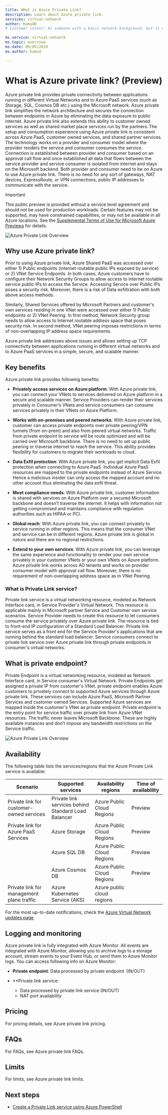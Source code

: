 ```yaml
---
title: WHat is Azure Private Link?
description: Learn about Azure private link.
services: virtual-network
author: KumudD
# Customer intent: As someone with a basic network background, but is new to Azure, I want to understand the capabilities of Azure private link so that I can securely connect to my Azure PaaS services within the virtual network.

ms.service: virtual-network
ms.topic: overview
ms.date: 09/05/2019
ms.author: kumud

---
```

# What is Azure private link? (Preview)

Azure private link provides private connectivity between applications running in different Virtual Networks and to Azure PaaS services (such as Storage, SQL, Cosmos DB etc.)  using the Microsoft network. Azure private link simplifies the network architecture and secures the connection between endpoints in Azure by eliminating the data exposure to public internet. Azure private link also extends this ability to customer owned services as well as shared market place services run by the partners. The setup and consumption experience using Azure private link is consistent across Azure PaaS, customer owned services, and shared partner services.  The technology works on a provider and consumer model where the provider renders the service and consumer consumes the service.  Connection is established between provider and consumer based on an approval call flow and once established all data that flows between the service provider and service consumer is isolated from internet and stays on the Microsoft backend.  Both provider and consumer need to be on Azure to use Azure private link. There is no need for any sort of gateways, NAT devices, ExpressRoute, or VPN connections, public IP addresses to communicate with the service.   

> [!IMPORTANT]
> This public preview is provided without a service level agreement and should not be used for production workloads. Certain features may not be supported, may have constrained capabilities, or may not be available in all Azure locations. See the [Supplemental Terms of Use for Microsoft Azure Previews](https://azure.microsoft.com/support/legal/preview-supplemental-terms/) for details.
>

![Azure Private Link Overview](./media/private-link-overview/private-link-overview.png)

## Why use Azure private link?
Prior to using Azure private link,  Azure Shared PaaS was accessed over either 1) Public endpoints (internet routable public IPs exposed by service) or 2) VNet Service Endpoints. In both cases, Azure customers have to configure their Network Security Groups to allow access to internet routable service public IPs to access the Service. Accessing Service over Public IPs poses a security risk. Moreover, there is a risk of Data exfiltration with both above access methods.  
 
Similarly, Shared Services offered by Microsoft Partners and customer's own services residing in one VNet were accessed over either 1) Public endpoints or 2) VNet Peering. In first method, Network Security group needs to allow access to Internet routable address space that poses security risk. In second method, VNet peering imposes restrictions in terms of non-overlapping IP address space requirements.  
 
Azure private link addresses above issues and allows setting up TCP connectivity between applications running in different virtual networks and to Azure PaaS services in a simple, secure, and scalable manner. 

## Key benefits
Azure private link provides following benefits:  
- **Privately access services on Azure platform**: With Azure private link, you can connect your VNets to services delivered on Azure platform  in a secure and scalable manner. Service Providers can render their services privately in Consumer’s VNets and service consumers can consume services privately in their VNets on Azure Platform. 
 
- **Works with on-premises and peered networks**: With Azure private link, customer can access private endpoints over private peering/VPN tunnels (from on-prem) and also from peered virtual networks. Traffic from private endpoint to service will be route optimized and will be carried over Microsoft backbone. There is no need to set up public peering or traverse internet to reach the service. This ability provides flexibility for customers to migrate their workloads to cloud.  
 
- **Data Exfil protection**: With Azure private link, you get implicit Data Exfil protection when connecting to Azure PaaS. Individual Azure PaaS resources are mapped to the private endpoints instead of Azure Service. Hence a malicious insider can only access the mapped account and no other account thus eliminating the data exfil threat. 
 
- **Meet compliance needs**: With Azure private link, customer information is shared with services on Azure Platform over a secured Microsoft backbone and doesn’t traverse the internet. It helps with information not getting compromised and maintains compliance with regulation authorities such as HIPAA or PCI.  
 
- **Global reach**: With Azure private link, you can connect privately to service running in other regions. This means that the consumer VNet and service can be in different regions. Azure private link is global in nature and there are no regional restrictions.      
 
- **Extend to your own services**: With Azure private link, you can leverage the same experience and functionality to render your own service privately in your customer VNets or your own VNets on Azure platform. Azure private link works across AD tenants and works on provider consumer model with approval call flow. Moreover, there is no requirement of non-overlapping address space as in VNet Peering.

### What is Private Link service?
Private link service is a virtual networking resource, modeled as Network Interface card, in Service Provider's Virtual Network. This resource is applicable mainly in Microsoft partner Service and Customer own service scenarios. Service Provider needs to create this resource to let consumers consume the service privately over Azure private link.  The resource is tied to front-end IP configuration of a Standard Load Balancer. Private link service serves as a front end for the Service Provider's applications that are running behind the standard load balancer. Service consumers connect to private link service over Azure private link through private endpoints in consumer's virtual networks.

## What is private endpoint?
Private Endpoint is a virtual networking resource, modeled as Network Interface card, in Service consumer's Virtual Network. Private Endpoints  get assigned a private IP from customer's VNet. private endpoint enables Azure customers to privately connect to supported Azure services through Azure private link. These services can include Azure PaaS, Microsoft Partner Services and customer owned Services. Supported Azure services are mapped inside the customer's VNet as private endpoint. Private endpoint is the entry point for service traffic over private link from Azure VNet resources. The traffic never leaves Microsoft Backbone. These are highly available instances and don’t impose any bandwidth restrictions on the Service traffic.
 
![Azure Private Link Overview](./media/private-link-overview/private-link-overview.png)


## Availability 
 The following table lists the services/regions that the Azure Private Link service is available:


|Scenario  |Supported services   |Availability regions |Time of availability   |
|---------|---------|---------|---------|
|Private link for customer-owned services|Private link services behind Standard Load Balancer |Azure Public Cloud Regions  |  Preview  |
|Private link for Azure PaaS Services   | Azure Storage        |  Azure Public Cloud Regions       | Preview         |
|  |  Azure SQL DB         | Azure Public Cloud Regions         |   Preview      |
|  |    Azure Cosmos DB     |  Azure Public Cloud Regions        | Preview        |
Private link for management plane traffic     |  Azure Kubernetes Service (AKS)       |   Azure public cloud regions       |         |

For the most up-to-date notifications, check the [Azure Virtual Network updates page](https://azure.microsoft.com/updates/?product=virtual-network). 

## Logging and monitoring

Azure private link is fully integrated with Azure Monitor.  All events are integrated with Azure Monitor, allowing you to archive logs to a storage account, stream events to your Event Hub, or send them to Azure Monitor logs. You can access following info on Azure Monitor: 
- **Private endpoint**: Data processed by private endpoint  (IN/OUT)
 
- **Private link service:
    - Data processed by private link service (IN/OUT)
    - NAT port availability  
 
## Pricing   
For pricing details, see Azure private link pricing.
 
## FAQs  
For FAQs, see Azure private link FAQs.
 
## Limits  
For limits, see Azure private link limits.

## Next steps
- [Create a Private Link service using Azure PowerShell](create-private-link-service-powershell.md)
 
